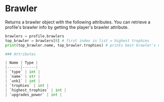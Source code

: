 # Brawler
Returns a brawler object with the following attributes.
You can retrieve a profile's brawler info by getting the player's brawler attribute.
```py
brawlers = profile.brawlers
top_brawler = brawlers[0] # first index in list = highest trophies
print(top_brawler.name, top_brawler.trophies) # prints best brawler's name and trophies

### Attributes

| Name | Type |
|------|------|
| `type` | int |
| `name` | str |
| `unk1` | int |
| `trophies` | int |
| `highest_trophies` | int |
| `upgrades_power` | int |
